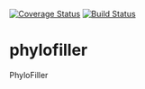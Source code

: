 [![Coverage Status](https://coveralls.io/repos/github/jlab/phylofiller/badge.svg?branch=master)](https://coveralls.io/github/jlab/phylofiller?branch=master)
[![Build Status](https://travis-ci.org/jlab/phylofiller.svg?branch=master)](https://travis-ci.org/jlab/phylofiller)

# phylofiller
PhyloFiller
